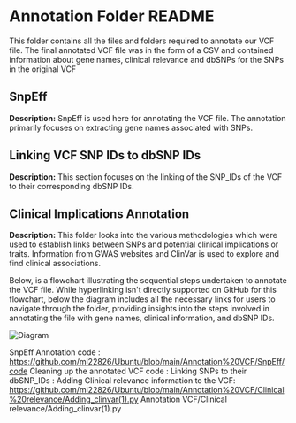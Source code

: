 # Annotation Folder README

This folder contains all the files and folders required to annotate our VCF file. 
The final annotated VCF file was in the form of a CSV and contained information about gene names, clinical relevance and dbSNPs for the SNPs in the original VCF 

## SnpEff

**Description:** SnpEff is used here for annotating the VCF file. The annotation primarily focuses on extracting gene names associated with SNPs.

## Linking VCF SNP IDs to dbSNP IDs

**Description:** This section focuses on the linking of the SNP_IDs of the VCF to their corresponding dbSNP IDs.

## Clinical Implications Annotation

**Description:** This folder looks into the various methodologies which were used to establish links between SNPs and potential clinical implications or traits. Information from GWAS websites and ClinVar is used to explore and find clinical associations.




Below, is a  flowchart illustrating the sequential steps undertaken to annotate the VCF file. While hyperlinking isn't directly supported on GitHub for this flowchart, below the diagram includes all the necessary links for users to navigate through the folder, providing insights into the steps involved in annotating the file with gene names, clinical information, and dbSNP IDs.

![Diagram](https://github.com/camilaballenghien/cballenghien.github.io/blob/master/images/flowchart.drawio.png)

SnpEff Annotation code : https://github.com/ml22826/Ubuntu/blob/main/Annotation%20VCF/SnpEff/code 
Cleaning up the annotated VCF code : 
Linking SNPs to their dbSNP_IDs : 
Adding Clinical relevance information to the VCF: https://github.com/ml22826/Ubuntu/blob/main/Annotation%20VCF/Clinical%20relevance/Adding_clinvar(1).py  Annotation VCF/Clinical relevance/Adding_clinvar(1).py



